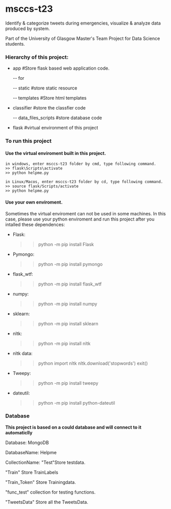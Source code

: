 # msccs-t23
Identify &amp; categorize tweets during emergencies, visualize &amp; analyze data produced by system.

Part of the University of Glasgow Master's Team Project for Data Science students.

### Hierarchy of this project:

- app #Store flask based web application code.

    -- for

    -- static #store static resource
 
    -- templates #Store html templates

 - classifier #store the classfier code
 
    -- data_files_scripts #store database code

 - flask #virtual environment of this project

### To run this project
#### Use the virtual enviroment built in this project.
    in windows, enter msccs-t23 folder by cmd, type following command.
    >> flask\Scripts\activate
    >> python helpme.py
    
    in Linux/Macos, enter msccs-t23 folder by cd, type following command.
    >> source flask/Scripts/activate
    >> python helpme.py

#### Use your own enviroment.
Sometimes the virtual enviroment can not be used in some machines. In this case, please use your python enviroment and run this project after you intalled these dependences:

- Flask:
    >>python -m pip install Flask

- Pymongo:
    >>python -m pip install pymongo

- flask_wtf:
    >>python -m pip install flask_wtf

- numpy:
    >>python -m pip install numpy

- sklearn:
    >>python -m pip install sklearn

- nltk:
    >>python -m pip install nltk

- nltk data:
    >>python 
    >>import nltk
    >>nltk.download('stopwords')
    >>exit()
           
- Tweepy:
    >>python -m pip install tweepy

- dateutil:
    >>python -m pip install python-dateutil

### Database

**This project is based on a could database and will connect to it automaticlly**

Database: MongoDB

DatabaseName: Helpme

CollectionName:
"Test"Store testdata.

"Train" Store TrainLabels

"Train_Token" Store Trainingdata.

"func_test" collection for testing functions.

"TweetsData" Store all the TweetsData.
